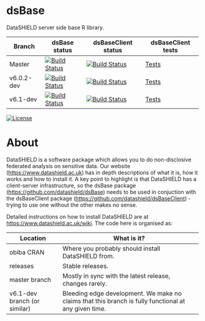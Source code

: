 dsBase
============

DataSHIELD server side base R library.




| Branch   | dsBase status | dsBaseClient status | dsBaseClient tests |
| -------- | ------------  | ------------------- | ------------------ |
| Master   | [![Build Status](https://dev.azure.com/datashield-testing/datashield/_apis/build/status/datashield.dsBase?branchName=master)](https://dev.azure.com/datashield-testing/datashield/_build/latest?definitionId=3&branchName=master) | [![Build Status](https://dev.azure.com/datashield-testing/datashield/_apis/build/status/datashield.dsBaseClient?branchName=master)](https://dev.azure.com/datashield-testing/datashield/_build/latest?definitionId=1&branchName=master) | [Tests](https://datashield.github.io/testStatus/dsBaseClient/master/latest/) |
| v6.0.2-dev | [![Build Status](https://dev.azure.com/datashield-testing/datashield/_apis/build/status/datashield.dsBase?branchName=v6.0.2-dev)](https://dev.azure.com/datashield-testing/datashield/_build/latest?definitionId=3&branchName=v6.0.2-dev) | [![Build Status](https://dev.azure.com/datashield-testing/datashield/_apis/build/status/datashield.dsBaseClient?branchName=v6.0.2-dev)](https://dev.azure.com/datashield-testing/datashield/_build/latest?definitionId=1&branchName=v6.0.2-dev) | [Tests](https://datashield.github.io/testStatus/dsBaseClient/v6.0.2-dev/latest/) |
| v6.1-dev | [![Build Status](https://dev.azure.com/datashield-testing/datashield/_apis/build/status/datashield.dsBase?branchName=v6.1-dev)](https://dev.azure.com/datashield-testing/datashield/_build/latest?definitionId=3&branchName=v6.1-dev) | [![Build Status](https://dev.azure.com/datashield-testing/datashield/_apis/build/status/datashield.dsBaseClient?branchName=v6.1-dev)](https://dev.azure.com/datashield-testing/datashield/_build/latest?definitionId=1&branchName=v6.1-dev) | [Tests](https://datashield.github.io/testStatus/dsBaseClient/v6.1-dev/latest/) |



[![License](https://img.shields.io/badge/license-GPLv3-blue.svg)](https://www.gnu.org/licenses/gpl-3.0.html)




About
=====

DataSHIELD is a software package which allows you to do non-disclosive federated analysis on sensitive data. Our website (https://www.datashield.ac.uk) has in depth descriptions of what it is, how it works and how to install it. A key point to highlight is that DataSHIELD has a client-server infrastructure, so the dsBase package (https://github.com/datashield/dsBase) needs to be used in conjuction with the dsBaseClient package (https://github.com/datashield/dsBaseClient) - trying to use one without the other makes no sense.

Detailed instructions on how to install DataSHIELD are at https://www.datashield.ac.uk/wiki. The code here is organised as:


| Location                     | What is it? |
| ---------------------------- | ------------| 
| obiba CRAN                   | Where you probably should install DataSHIELD from. |
| releases                     | Stable releases. |
| master branch                | Mostly in sync with the latest release, changes rarely. |
| v6.1-dev branch (or similar) | Bleeding edge development. We make no claims that this branch is fully functional at any given time. |
